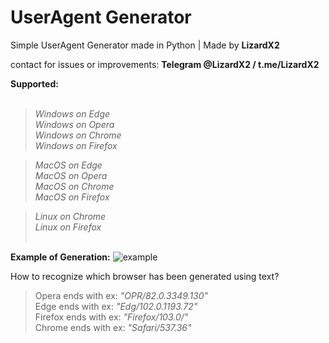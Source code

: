 # UserAgent Generator

Simple UserAgent Generator made in Python | Made by **LizardX2**

contact for issues or improvements: **Telegram @LizardX2 / t.me/LizardX2**

**Supported:**<br /><br />
>*Windows on Edge*<br />
>*Windows on Opera*<br />
>*Windows on Chrome*<br />
>*Windows on Firefox*<br />

>*MacOS on Edge*<br />
>*MacOS on Opera*<br />
>*MacOS on Chrome*<br />
>*MacOS on Firefox*<br />

>*Linux on Chrome*<br />
>*Linux on Firefox*<br /><br />


**Example of Generation:**
![example](https://user-images.githubusercontent.com/108220470/181914149-115905dc-8b2e-479a-9d9f-f1449e8aa59b.png)


How to recognize which browser has been generated using text?

> Opera ends with ex: _"OPR/82.0.3349.130"_  <br />
> Edge ends with ex: _"Edg/102.0.1193.72"_ <br />
> Firefox ends with ex: _"Firefox/103.0/"_ <br />
> Chrome ends with ex: _"Safari/537.36"_ <br />
